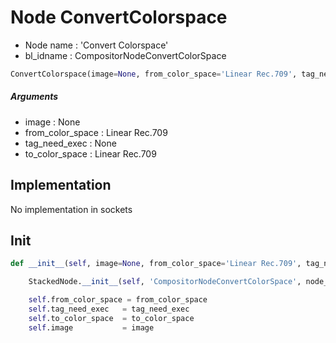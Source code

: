 # Node ConvertColorspace

- Node name : 'Convert Colorspace'
- bl_idname : CompositorNodeConvertColorSpace


``` python
ConvertColorspace(image=None, from_color_space='Linear Rec.709', tag_need_exec=None, to_color_space='Linear Rec.709', node_label=None, node_color=None)
```
##### Arguments

- image : None
- from_color_space : Linear Rec.709
- tag_need_exec : None
- to_color_space : Linear Rec.709

## Implementation

No implementation in sockets

## Init

``` python
def __init__(self, image=None, from_color_space='Linear Rec.709', tag_need_exec=None, to_color_space='Linear Rec.709', node_label=None, node_color=None):

    StackedNode.__init__(self, 'CompositorNodeConvertColorSpace', node_label=node_label, node_color=node_color)

    self.from_color_space = from_color_space
    self.tag_need_exec   = tag_need_exec
    self.to_color_space  = to_color_space
    self.image           = image
```
